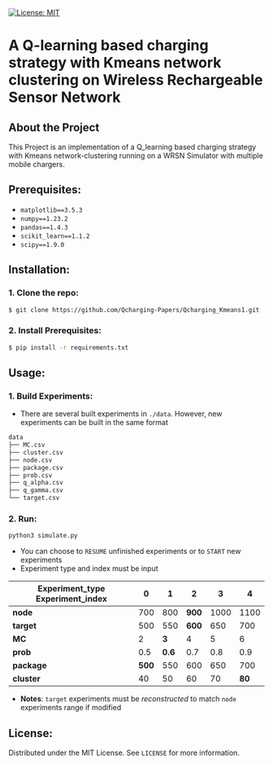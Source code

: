 [![License: MIT](https://img.shields.io/badge/License-MIT-yellow.svg)](https://opensource.org/licenses/MIT)


# A Q-learning based charging strategy with Kmeans network clustering on Wireless Rechargeable Sensor Network


## About the Project 
 This Project is an implementation of a Q_learning based charging strategy with Kmeans network-clustering running on a WRSN Simulator with multiple mobile chargers.

## Prerequisites:

- `matplotlib==3.5.3`
- `numpy==1.23.2`
- `pandas==1.4.3`
- `scikit_learn==1.1.2`
- `scipy==1.9.0`


## Installation:
### 1. Clone the repo:
```bash
$ git clone https://github.com/Qcharging-Papers/Qcharging_Kmeans1.git
```
### 2. Install Prerequisites:
```bash
$ pip install -r requirements.txt
```

## Usage:

### 1. Build Experiments:
- There are several built experiments in `./data`. However, new experiments can be built in the same format
```bash
data
├── MC.csv
├── cluster.csv
├── node.csv
├── package.csv
├── prob.csv
├── q_alpha.csv
├── q_gamma.csv
└── target.csv
```
### 2. Run:

```bash
python3 simulate.py
```
- You can choose to `RESUME` unfinished experiments or to `START` new experiments
- Experiment type and index must be input

| Experiment_type      Experiment_index|    0    |    1    |    2    |    3     |    4   |
|--------------------------------------|---------|---------|---------|----------|--------|
| **node**                             |   700   |   800   | __900__ |   1000   |   1100 |
| **target**                           |   500   |   550   | __600__ |   650    |   700  |
| **MC**                               |   2     | __3__   |   4     |   5      |   6    |
| **prob**                             |   0.5   | __0.6__ |   0.7   |   0.8    |   0.9  |
| **package**                          | __500__ |   550   |   600   |   650    |   700  |
| **cluster**                          |   40    |   50    |   60    |   70     | __80__ |

- __Notes__: `target` experiments must be *reconstructed* to match `node` experiments range if modified 


## License:
Distributed under the MIT License. See `LICENSE` for more information.
